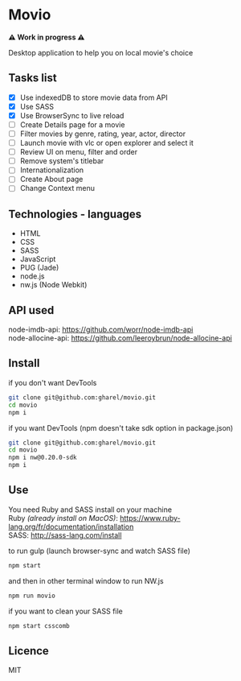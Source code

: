 # Movio

**:warning: Work in progress :warning:**

Desktop application to help you on local movie's choice

## Tasks list

- [x] Use indexedDB to store movie data from API
- [x] Use SASS
- [x] Use BrowserSync to live reload
- [ ] Create Details page for a movie
- [ ] Filter movies by genre, rating, year, actor, director
- [ ] Launch movie with vlc or open explorer and select it
- [ ] Review UI on menu, filter and order
- [ ] Remove system's titlebar
- [ ] Internationalization
- [ ] Create About page
- [ ] Change Context menu

## Technologies - languages

- HTML
- CSS
- SASS
- JavaScript
- PUG (Jade)
- node.js
- nw.js (Node Webkit)

## API used

node-imdb-api: https://github.com/worr/node-imdb-api  
node-allocine-api: https://github.com/leeroybrun/node-allocine-api

## Install

if you don't want DevTools 

```sh
git clone git@github.com:gharel/movio.git
cd movio
npm i
```

if you want DevTools (npm doesn't take sdk option in package.json)

```sh
git clone git@github.com:gharel/movio.git
cd movio
npm i nw@0.20.0-sdk
npm i
```

## Use

You need Ruby and SASS install on your machine  
Ruby *(already install on MacOS)*: https://www.ruby-lang.org/fr/documentation/installation  
SASS: http://sass-lang.com/install  

to run gulp (launch browser-sync and watch SASS file)
```sh
npm start
```
and then in other terminal window to run NW.js
```sh
npm run movio
```
if you want to clean your SASS file
```sh
npm start csscomb
```

## Licence

MIT